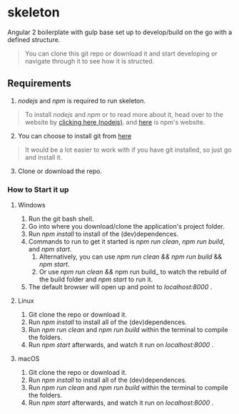 # skeleton
Angular 2 boilerplate with gulp base set up to develop/build on the go with a defined structure.

> You can clone this git repo or download it and start developing or navigate through it to see how it is structed.

## Requirements
1. _nodejs_ and _npm_ is required to run skeleton.
> To install _nodejs_ and _npm_ or to read more about it,
> head over to the website by [clicking here (nodejs)](https://nodejs.org).
> and [here](https://www.npmjs.com/) is npm's website.
2. You can choose to install git from [here](https://git-scm.com/downloads)
> It would be a lot easier to work with if you have git installed, so just go and install it.
3. Clone or download the repo.

### How to Start it up
1. Windows
    1. Run the git bash shell.
    2. Go into where you download/clone the application's project folder.
    3. Run _npm install_ to install of the (dev)dependences.
    4. Commands to run to get it started is _npm run clean_, _npm run build_, and _npm start_.
        1. Alternatively, you can use _npm run clean_ _&&_ _npm run build_ && _npm start_.
        2. Or use _npm run clean_ _&&_ npm run build_ to watch the rebuild of the build folder and _npm start_ to run it.
    5. The default browser will open up and point to _localhost:8000_ .

2. Linux
    1. Git clone the repo or download it.
    2. Run _npm install_ to install all of the (dev)dependences.
    3. Run _npm run clean_ and _npm run build_ within the terminal to compile the folders.
    4. Run _npm start_ afterwards, and watch it run on _localhost:8000_ .

3. macOS
    1. Git clone the repo or download it.
    2. Run _npm install_ to install all of the (dev)dependences.
    3. Run _npm run clean_ and _npm run build_ within the terminal to compile the folders.
    4. Run _npm start_ afterwards, and watch it run on _localhost:8000_ .
